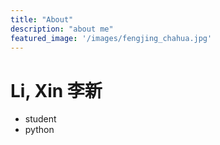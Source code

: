 ```yaml
---
title: "About"
description: "about me"
featured_image: '/images/fengjing_chahua.jpg'
---
```

# Li, Xin 李新
- student
- python
